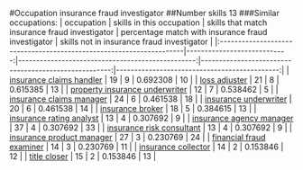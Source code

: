 #Occupation insurance fraud investigator
##Number skills 13
###Similar occupations:
| occupation                                                          |   skills in this occupation |   skills that match insurance fraud investigator |   percentage match with insurance fraud investigator |   skills not in insurance fraud investigator |
|:--------------------------------------------------------------------|----------------------------:|-------------------------------------------------:|-----------------------------------------------------:|---------------------------------------------:|
| [insurance claims handler](insurance_claims_handler.md)             |                          19 |                                                9 |                                             0.692308 |                                           10 |
| [loss adjuster](loss_adjuster.md)                                   |                          21 |                                                8 |                                             0.615385 |                                           13 |
| [property insurance underwriter](property_insurance_underwriter.md) |                          12 |                                                7 |                                             0.538462 |                                            5 |
| [insurance claims manager](insurance_claims_manager.md)             |                          24 |                                                6 |                                             0.461538 |                                           18 |
| [insurance underwriter](insurance_underwriter.md)                   |                          20 |                                                6 |                                             0.461538 |                                           14 |
| [insurance broker](insurance_broker.md)                             |                          18 |                                                5 |                                             0.384615 |                                           13 |
| [insurance rating analyst](insurance_rating_analyst.md)             |                          13 |                                                4 |                                             0.307692 |                                            9 |
| [insurance agency manager](insurance_agency_manager.md)             |                          37 |                                                4 |                                             0.307692 |                                           33 |
| [insurance risk consultant](insurance_risk_consultant.md)           |                          13 |                                                4 |                                             0.307692 |                                            9 |
| [insurance product manager](insurance_product_manager.md)           |                          27 |                                                3 |                                             0.230769 |                                           24 |
| [financial fraud examiner](financial_fraud_examiner.md)             |                          14 |                                                3 |                                             0.230769 |                                           11 |
| [insurance collector](insurance_collector.md)                       |                          14 |                                                2 |                                             0.153846 |                                           12 |
| [title closer](title_closer.md)                                     |                          15 |                                                2 |                                             0.153846 |                                           13 |

